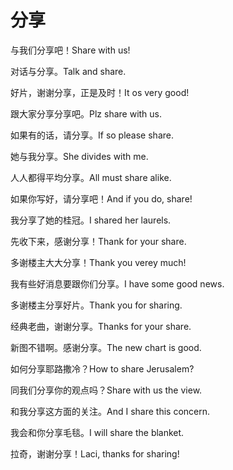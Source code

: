 # 分享

<p><span class="chinese">与我们分享吧！</span><span class="english">Share with us!</span></p>

<p><span class="chinese">对话与分享。</span><span class="english">Talk and share.</span></p>

<p><span class="chinese">好片，谢谢分享，正是及时！</span><span class="english">It os very good!</span></p>

<p><span class="chinese">跟大家分享分享吧。</span><span class="english">Plz share with us.</span></p>

<p><span class="chinese">如果有的话，请分享。</span><span class="english">If so please share.</span></p>

<p><span class="chinese">她与我分享。</span><span class="english">She divides with me.</span></p>

<p><span class="chinese">人人都得平均分享。</span><span class="english">All must share alike.</span></p>

<p><span class="chinese">如果你写好，请分享吧！</span><span class="english">And if you do, share!</span></p>

<p><span class="chinese">我分享了她的桂冠。</span><span class="english">I shared her laurels.</span></p>

<p><span class="chinese">先收下来，感谢分享！</span><span class="english">Thank for your share.</span></p>

<p><span class="chinese">多谢楼主大大分享！</span><span class="english">Thank you verey much!</span></p>

<p><span class="chinese">我有些好消息要跟你们分享。</span><span class="english">I have some good news.</span></p>

<p><span class="chinese">多谢楼主分享好片。</span><span class="english">Thank you for sharing.</span></p>

<p><span class="chinese">经典老曲，谢谢分享。</span><span class="english">Thanks for your share.</span></p>

<p><span class="chinese">新图不错啊。感谢分享。</span><span class="english">The new chart is good.</span></p>

<p><span class="chinese">如何分享耶路撒冷？</span><span class="english">How to share Jerusalem?</span></p>

<p><span class="chinese">同我们分享你的观点吗？</span><span class="english">Share with us the view.</span></p>

<p><span class="chinese">和我分享这方面的关注。</span><span class="english">And I share this concern.</span></p>

<p><span class="chinese">我会和你分享毛毯。</span><span class="english">I will share the blanket.</span></p>

<p><span class="chinese">拉奇，谢谢分享！</span><span class="english">Laci, thanks for sharing!</span></p>

